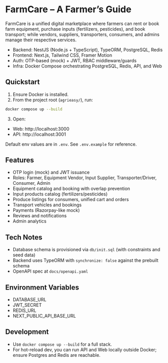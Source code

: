# FarmCare – A Farmer’s Guide

FarmCare is a unified digital marketplace where farmers can rent or book farm equipment, purchase inputs (fertilizers, pesticides), and book transport; while vendors, suppliers, transporters, consumers, and admins manage their respective services.

- Backend: NestJS (Node.js + TypeScript), TypeORM, PostgreSQL, Redis
- Frontend: Next.js, Tailwind CSS, Framer Motion
- Auth: OTP-based (mock) + JWT, RBAC middleware/guards
- Infra: Docker Compose orchestrating PostgreSQL, Redis, API, and Web

## Quickstart

1. Ensure Docker is installed.
2. From the project root (`agrieasy/`), run:

```bash
docker compose up --build
```

3. Open:
- Web: http://localhost:3000
- API: http://localhost:3001

Default env values are in `.env`. See `.env.example` for reference.

## Features

- OTP login (mock) and JWT issuance
- Roles: Farmer, Equipment Vendor, Input Supplier, Transporter/Driver, Consumer, Admin
- Equipment catalog and booking with overlap prevention
- Input products catalog (fertilizers/pesticides)
- Produce listings for consumers, unified cart and orders
- Transport vehicles and bookings
- Payments (Razorpay-like mock)
- Reviews and notifications
- Admin analytics

## Tech Notes

- Database schema is provisioned via `db/init.sql` (with constraints and seed data)
- Backend uses TypeORM with `synchronize: false` against the prebuilt schema
- OpenAPI spec at `docs/openapi.yaml`

## Environment Variables

- DATABASE_URL
- JWT_SECRET
- REDIS_URL
- NEXT_PUBLIC_API_BASE_URL

## Development

- Use `docker compose up --build` for a full stack.
- For hot-reload dev, you can run API and Web locally outside Docker; ensure Postgres and Redis are reachable.
